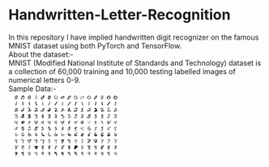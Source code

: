 # Handwritten-Letter-Recognition
In this repository I have implied handwritten digit recognizer on the famous MNIST dataset using both PyTorch and TensorFlow.<br />
About the dataset:-<br />
MNIST (Modified National Institute of Standards and Technology) dataset is a collection of 60,000 training and 10,000 testing labelled images of numerical letters 0-9.<br />
Sample Data:-<br />
![alt text](220px-MnistExamples.png)
